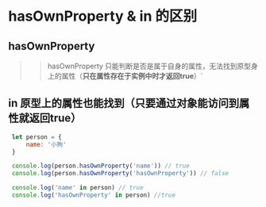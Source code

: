 # hasOwnProperty & in 的区别

## hasOwnProperty 
>> hasOwnProperty 只能判断是否是属于自身的属性，无法找到原型身上的属性（**只在属性存在于实例中时才返回true**）`


## in 原型上的属性也能找到（只要通过对象能访问到属性就返回true）


```JavaScript
 let person = {
     name: '小狗'
 }

 console.log(person.hasOwnProperty('name')) // true
 console.log(person.hasOwnProperty('hasOwnProperty')) // false

 console.log('name' in person) // true
 console.log('hasOwnProperty' in person) //true
```